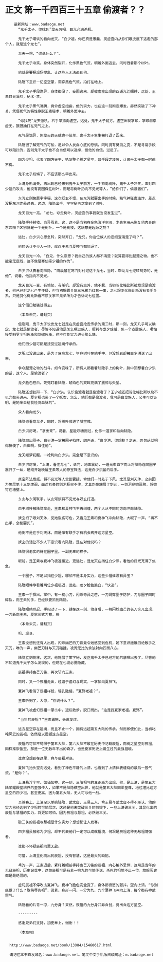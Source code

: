 # 正文 第一千四百三十五章 偷渡者？？
        最新网址：www.badaoge.net
          “鬼千太子，你找死”龙天厉喝，目光充满杀机。
      
          鬼千太子嘲讽的看向龙天，“白少祖，你还真是愚蠢，灵虚宫内从你们眼皮底下逃走的那个人，就是这个龙七”。
      
          龙天一愣，“你说什么？”。
      
          鬼千太子冷笑，身体突然裂开，化作黑色气流，朝着外面逃去，同时拽着那个树叶。
      
          他就是要把现场搅乱，让这些人无法追到他。
      
          陆隐下意识一记空空掌，洞穿黑色气流，拍打在地上。
      
          鬼千太子手段诡异，身体都没了，妄图逃离，却被虚空出现的四道光芒捆缚，远处，王素目光凛然，秘术-禁。
      
          鬼千太子黑气沸腾，竟令虚空扭曲，他的实力，也在这一刻彻底爆发，赫然突破了下冲关，凭借死气的特性挣脱王素秘术，朝着外面冲去。
      
          “你找死”龙天低吼，右手掌抓向虚空，远处，鬼千太子前方，虚空出现掌印，掌印洞穿虚无，狠狠抽打在死气之上。
      
          死气是诡异，但龙天的天赋也不简单，鬼千太子生生被打退了回来。
      
          陆隐很了解死气的可怕，足以令人发自心底的恐惧，同时拥有莫测之变，不是寻常手段可以阻拦的，否则鬼千太子也不会自信可以逃掉，但他的自信，过足了。
      
          四为少祖，代表了四方天平，执掌整个树之星空，其手段之凌厉，让鬼千太子都一时逃不得。
      
          鬼千太子后悔了，不应该那么早出来。
      
          上清身形消失，再出现已经来到鬼千太子前方，一手抓向树叶，鬼千太子冷笑，面对四少祖的攻击，他没有妄图保住树叶，而是将树叶扔向不见光等人，“给你们了，偷渡者们”。
      
          东河立刻施展宇字秘，这次妖玄不慢，在东河就要出手的时候，精气神狂轰滥炸，差点没把东河炸晕过去，这边，陆隐出手，宇字秘再次拿到了树叶。
      
          龙天目光一亮，“龙七，夺走树叶，灵虚宫的事我就当没发生过”。
      
          陆隐手持树枝，奇异看着，这，这不是当初在金色海洋空间，木先生用来恢复他肉身的东西吗？区别就是一个是树叶，一个是树枝，这玩意是起源之物？
      
          远处，白少洪心思急转，突然开口，“龙兄，你这位族人的底细查清楚了吗？”。
      
          他的话让不少人一怔，就连王素与夏神飞都惊讶了.
      
          龙天目光一冷，“白兄，什么意思？我自己的族人都不清楚？就算要得到起源之物，也不能毫无底线，这不像是寒仙宗少祖的作为”。
      
          白少洪认真看向陆隐，“雨晨曾在寒门对付过这个龙七，当时，帮助龙七逆转局势的，是他”，说着，他指向不见光。
      
          龙天目光一变，有愤怒，有杀机，却没有意外，他不蠢，当初羽化梅比斯被发现是偷渡者，他已经对龙七产生怀疑，但当初揭露关家三兄弟为红背一事，龙七跟羽化梅比斯没有表明关系，只是羽化梅比斯看不惯关家三兄弟所为才告诉龙七位置。
      
          这个借口勉强过得去。
      
          （本章未完，请翻页）
      
          但刚刚，鬼千太子说出龙七就是在灵虚宫抢走传承的第三时，那一刻，龙天几乎可以确定，龙七就是偷渡者，尽管不知道他是怎么瞒过族人，顺利与龙夕成婚，但一个支脉族人，哪怕接受魁罗半祖传承和剑碑传承，也不可能实力进步那么快。
      
          他们四少祖可都是接受过祖境传承的。
      
          之所以没说出来，是为了麻痹龙七，毕竟树叶在他手中，但没想到却被白少洪说了出来。
      
          争夺起源之物的战斗，如今变味了，所有人都看着陆隐手上的树叶，脑中回想着白少洪的话，这个人，是偷渡者？
      
          龙夕脸色苍白，死死盯着陆隐，琥珀色的双眸充满了震惊与失望。
      
          陆隐还想狡辩一下，“白少洪，认识偷渡者就是偷渡者了？王少祖还把羽化梅比斯以及不见光都带进来，夏少祖也带了一个妖玄，怎么，他们都是偷渡者，我可是白龙族人，公主可以证明，是她亲自给我检测血脉的”。
      
          众人看向龙夕。
      
          陆隐也看向龙夕，同时，将树叶收进了凝空戒。
      
          白少洪厉喝，“拿出来”，说着，星能呼啸而过，化作一道掌印拍向陆隐。
      
          陆隐取出圈子，白少洪一掌被圈子挡住，朗声道，“白少洪，你想抢？龙天，两句话就把你搞傻了，白痴啊，挡住他”。
      
          龙天如梦初醒，一枪刺向白少洪，完全是下意识的。
      
          白少洪厉喝，“上清，看住龙七”，说完，地面震动，一道光束自下而上将陆隐连同圈子震开了一丝，是刚开始唤醒王素等人的原宝阵法，这是白少洪留的后手。
      
          原宝阵法发威，将不见光等人全部囊括，令他们一时处于下风，尤其是刘天沐，之前因为施展第十三剑虚弱，面对刘豪的剑术招架不住，尤其刘豪施展了剑元，一剑洞穿她肩膀，将她钉在墙壁上。
      
          东山与东河联手，以山河旗将不见光与妖玄打退。
      
          由于树叶被陆隐拿走，王素和夏神飞不再纠缠，两个人从不同的方向冲向陆隐。
      
          妖玄扫了眼刘天沐，见她岌岌可危，又看见王素和夏神飞冲向陆隐，大喊了一声，“再不出手，全都要死”。
      
          他倒不是在乎刘天沐，而是唯有联手才有机会离开这方星空。
      
          妖玄的话让不少人下意识看向陆隐，是在对他说吗？
      
          陆隐很老实的待在圈子里，一副无辜的样子。
      
          眼前，是王素与夏神飞极速接近，更远处，是龙天在挡住白少洪，看他的目光充满了焦急。
      
          一个圈子，不足以挡住少祖，哪怕不是本身实力，这些少祖谁没有异宝？
      
          陆隐眼睁睁看着两位少祖临近，远处，龙夕脸色煞白，“快逃”。
      
          王素一手探出，掌中，有一柄小刀，闪烁奇异之芒，一刀洞穿圈子防护，刀与圈子同时碎裂，而王素的手，已经快要抓到陆隐。
      
          陆隐眼睛眯起，手指动了一下，就在这一刻，他身后，一柄闪烁幽芒的长刀突兀出现，一刀斩向王素，夏家三式刀意，辰
      
          （本章未完，请翻页）
      
          祖，现身。
      
          王素没想到还有人出现，闪烁幽芒的刀锋竟令她感受到危机，她下意识施展四绝散手之天刀，咻的一声，幽芒刀锋与天刀碰撞，凌厉无比的余波射向四面八方。
      
          陆隐立刻侧移，这次，他施展了策字秘，反正鬼千太子已经将他的底曝出去了，尽管他不知道鬼千太子怎么发现的，但现在也没必要隐藏。
      
          辰祖手持幽芒刀锋，再次斩向王素。
      
          同时，又一个辰祖走出，过渡于虚幻与现实，一掌拍向夏神飞。
      
          夏神飞看清了辰祖样貌，瞳孔陡缩，“夏殇老祖？”。
      
          王素听到了，大惊，“你说什么？”。
      
          夏神飞被虚幻辰祖一掌击中，退后数步，脱口而出，“这是我夏家老祖，夏殇”。
      
          “当年的辰祖？”王素震撼，头皮发炸。
      
          这方星空存在祖境，而且不止一个，拥有远超第五大陆的传承，然而即便如此，当初叱咤风云的辰祖，依然足以震撼这方星空。
      
          辰祖的可怕不局限于第五大陆，第六大陆不敢在历史中记载辰祖，而树之星空对辰祖，同样推崇备至，那是一位无数年不出的奇才，也是夏家历史上诞生过的最强祖境。
      
          谁也没想到在这里，竟与辰祖对决。
      
          夏神飞抬头望向远处，看到了神色平静的上清，也看到了上清体表缠绕的最后一股气流，“是你？”。
      
          上清悬浮半空，如仙如神，这一刻，三阳祖气的真正威力出现，他，是上清，是第五大陆荣耀殿堂培养的至强传人，如果不是陆隐横空出世，他就是第五大陆同辈至尊，地位堪比这方星空的四少祖，甚至更高，因为第五大陆，无人可与他一战。
      
          至尊赛上，上清足以单挑陆隐，武太白，王易三人，令王易与武太白不得不承认，他的实力已经达到了少祖的可怕层次，这还是他未突破三关的前提下，一旦上清破三关，其显化出的辰祖与慧祖的实力，将更加可怕，因为辰祖与慧祖，必然破三关。
      
          破三关的辰祖与慧祖是什么实力？想想都让人发寒。
      
          四少祖虽被称为少祖，却不代表他们一定可以成就祖境，何况是辰祖这种无敌祖境强者。
      
          谁都不怀疑辰祖同辈无敌。
      
          可惜，上清显化而出的辰祖，没有智慧，这是最大的缺陷。
      
          乓的一声，王素退后，紧盯着眼前手持幽芒刀锋的辰祖，内心格外忌惮，这可是当年的无敌辰祖，历史记载中，这位辰祖可是有着一挑九的可怕传说，杀死的祖境不止一位，放眼历史都是最绝顶的。
      
          虚幻辰祖不停攻击夏神飞，夏神飞脸色完全变了，身体都愤怒的颤抖，望向上清，“你到底做了什么？敢侮辱先祖”，说着，身形一闪，一分为九，九个夏神飞冲向上清，每个都有神武罡气。
      
          陆隐看的后背一凉，九分身？果然，辰祖的九分身并非自创，竟出自这方星空。
      
          ---------
      
          感谢兄弟们支持，加更奉上，谢谢！！
      
          （本章完）
      
      
      http://www.badaoge.net/book/13084/15460617.html
      
      请记住本书首发域名：www.badaoge.net。笔尖中文手机版阅读网址：m.badaoge.net